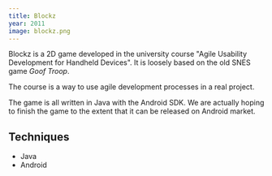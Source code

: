 ```yaml
---
title: Blockz
year: 2011
image: blockz.png
---
```


Blockz is a 2D game developed in the university course "Agile
Usability Development for Handheld Devices". It is loosely based on
the old SNES game _Goof Troop_. 

The course is a way to use agile development processes in a real
project. 

The game is all written in Java with the Android SDK. We are actually
hoping to finish the game to the extent that it can be released on
Android market.

## Techniques ##
- Java
- Android

